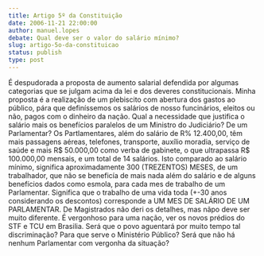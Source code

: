```yaml
---
title: Artigo 5º da Constituição
date: 2006-11-21 22:00:00
author: manuel.lopes
debate: Qual deve ser o valor do salário mínimo?
slug: artigo-5o-da-constituicao
status: publish 
type: post
---
```


É despudorada a proposta de aumento salarial defendida por algumas categorias que se julgam acima da lei e dos deveres constitucionais. Minha proposta é a realização de um plebiscito com abertura dos gastos ao público, pára que definíssemos os salários de nosso funcinários, eleitos ou não, pagos com o dinheiro da nação. Qual a necessidade que justifica o salário mais os benefícios paralelos de um Ministro do Judiciário? De um Parlamentar? Os Partlamentares, além do salário de R% 12.400,00, têm mais passagens aéreas, telefones, transporte, auxílio moradia, serviço de saúde e mais R$ 50.000,00 como verba de gabinete, o que ultrapassa R$ 100.000,00 mensais, e um total de 14 salários. Isto comparado ao salário mínimo, significa aproximadamente 300 (TREZENTOS) MESES, de um trabalhador, que não se beneficía de mais nada além do salário e de alguns benefícios dados como esmola, para cada mes de trabalho de um Parlamentar. Significa que o trabalho de uma vida toda (+-30 anos considerando os descontos) corresponde a UM MES DE SALÁRIO DE UM PARLAMENTAR. De Magistrados não deri os detalhes, mas nãpo deve ser muito diferente. É vergonhoso para uma nação, ver os novos prédios do STF e TCU em Brasilia. Será que o povo aguentará por muito tempo tal discriminação? Para que serve o Ministério Público? Será que não há nenhum Parlamentar com vergonha da situação?
